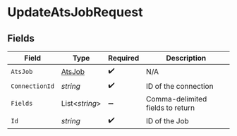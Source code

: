 # UpdateAtsJobRequest


## Fields

| Field                                       | Type                                        | Required                                    | Description                                 |
| ------------------------------------------- | ------------------------------------------- | ------------------------------------------- | ------------------------------------------- |
| `AtsJob`                                    | [AtsJob](../../Models/Components/AtsJob.md) | :heavy_check_mark:                          | N/A                                         |
| `ConnectionId`                              | *string*                                    | :heavy_check_mark:                          | ID of the connection                        |
| `Fields`                                    | List<*string*>                              | :heavy_minus_sign:                          | Comma-delimited fields to return            |
| `Id`                                        | *string*                                    | :heavy_check_mark:                          | ID of the Job                               |